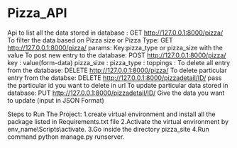 # Pizza_API
Api to list all the data stored in database :
       GET http://127.0.0.1:8000/pizza/
To filter the data based on Pizza size or Pizza Type:
        GET http://127.0.0.1:8000/pizza/
        params:
        Key:pizza_type or pizza_size with the value
To post new entry to the database:
      POST http://127.0.0.1:8000/pizza/
      key : value(form-data)
      pizza_size : 
      pizza_type :
      toppings :
To delete all entry from the database:
     DELETE http://127.0.0.1:8000/pizza/
To delete particular entry from the databse:
    DELETE http://127.0.0.1:8000/pizzadetail/ID/
    pass the particular id you want to delete in url 
To update particular data stored in database:
    PUT http://127.0.0.1:8000/pizzadetail/ID/
    Give the data you want to update (input in JSON Format)
    
Steps to Run The Project:
1.create virtual environment and install all the package listed in Requirements.txt file
2.Activate the virtual environment by env_name\Scripts\activate.
3.Go inside the directory pizza_site
4.Run command python manage.py runserver.
   

